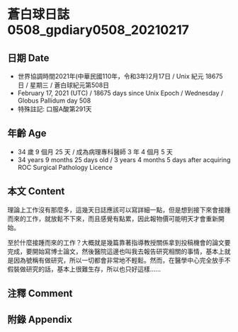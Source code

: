 [_metadata_:encoding]: - "utf-8"
[_metadata_:language]: - "zh-Hant-TW"
[_metadata_:fileformat]: - "markdown"
[_metadata_:MIME_type]: - "text/plain"
[_metadata_:markdown_version]: - "commonmark version 0.29"
[_metadata_:markdown_spec]: - "https://spec.commonmark.org/0.29/"

# 蒼白球日誌0508_gpdiary0508_20210217 #

## 日期 Date ##

* 世界協調時間2021年(中華民國110年，令和3年)2月17日 / Unix 紀元 18675 日 / 星期三 / 蒼白球紀元第508日
* February 17, 2021 (UTC) / 18675 days since Unix Epoch / Wednesday / Globus Pallidum day 508
* 特殊註記: 口服A酸第291天

## 年齡 Age ##

* 34 歲 9 個月 25 天 / 成為病理專科醫師 3 年 4 個月 5 天
* 34 years 9 months 25 days old / 3 years 4 months 5 days after acquiring ROC Surgical Pathology Licence

## 本文 Content ##

理論上工作沒有那麼多，這幾天日誌應該可以寫詳細一點，但是想到接下來會接踵而來的工作，就放鬆不下來，而且感覺有點累，因此報物價可能明天才會重新開始。

至於什麼接踵而來的工作？大概就是幾篇靠著指導教授關係拿到投稿機會的論文要完成，要開始寫博士論文，然後醫院這邊也叫我去報告研究相關的事情，基本上就是因為號稱有做研究，所以一切都會非常地不輕鬆。然而，在醫學中心完全放手不假裝做研究的話，基本上很難生存，所以也只好這樣......

## 注釋 Comment ##

## 附錄 Appendix ##

